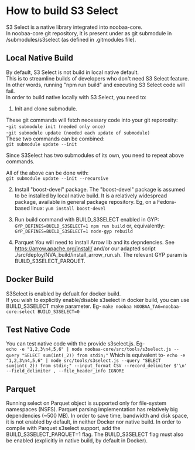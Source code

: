 # How to build S3 Select

S3 Select is a native library integrated into noobaa-core.  
In noobaa-core git repository, it is present under as git submodule in /submodules/s3select (as defined in .gitmodules file).

## Local Native Build

By default, S3 Select is not build in local native default.  
This is to streamline builds of developers who don't need S3 Select feature.  
In other words, running "npm run build" and executing S3 Select code will fail.  
In order to build native locally with S3 Select, you need to:  

1. Init and clone submodule.

These git commands will fetch necessary code into your git reporosity:  
-`git submodule init (needed only once)`  
-`git submodule update (needed each update of submodule)`  
These two commands can be combined:  
`git submodule update --init`

Since S3Select has two submodules of its own, you need to repeat above commands.

All of the above can be done with:  
`git submodule update --init --recursive`

2. Install "boost-devel" package.
The "boost-devel" package is assumed to be installed by local native build.
It is a relatively widespread package, available in general package repository.
Eg, on a Fedora-based linux:
`yum install boost-devel`

3. Run build command with BUILD_S3SELECT enabled in GYP:  
`GYP_DEFINES=BUILD_S3SELECT=1 npm run build`
or, equivalently:
`GYP_DEFINES=BUILD_S3SELECT=1 node-gyp rebuild`

4. Parquet
You will need to install Arrow lib and its depndencies.
See https://arrow.apache.org/install/ and/or our adapted script ./src/deploy/NVA_build/install_arrow_run.sh.
The relevant GYP param is BUILD_S3SELECT_PARQUET.

## Docker Build
S3Select is enabled by defualt for docker build.  
If you wish to explicitly enable/disable s3select in docker build, you can use BUILD_S3SELECT make parameter. Eg-
`make noobaa NOOBAA_TAG=noobaa-core:select BUILD_S3SELECT=0`

## Test Native Code
You can test native code with the provide s3select.js. Eg-  
`echo -e "1,2,3\n4,5,6" | node noobaa-core/src/tools/s3select.js --query "SELECT sum(int(_2)) from stdin;"`
Which is equivalent to-
`echo -e "1,2,3\n4,5,6" | node src/tools/s3select.js --query "SELECT sum(int(_2)) from stdin;" --input_format CSV --record_delimiter $'\n' --field_delimiter , --file_header_info IGNORE`

## Parquet
Running select on Parquet object is supported only for file-system namespaces (NSFS).
Parquet parsing implementation has relatively big dependencies (~500 MB).
In order to save time, bandwidth and disk space, it is not enabled by default, in neither Docker nor native build.
In order to compile with Parquet s3select support, add the BUILD_S3SELECT_PARQUET=1 flag.
The BUILD_S3SELECT flag must also be enabled (explicitly in native build, by default in Docker).
